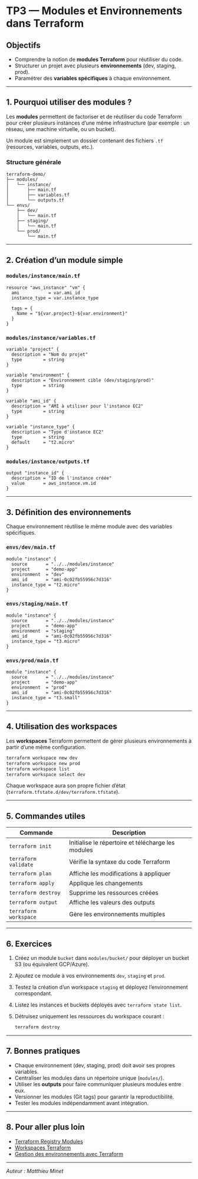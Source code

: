 # TP3 — Modules et Environnements dans Terraform

## Objectifs

* Comprendre la notion de **modules Terraform** pour réutiliser du code.
* Structurer un projet avec plusieurs **environnements** (dev, staging, prod).
* Paramétrer des **variables spécifiques** à chaque environnement.

---

## 1. Pourquoi utiliser des modules ?

Les **modules** permettent de factoriser et de réutiliser du code Terraform pour créer plusieurs instances d’une même infrastructure (par exemple : un réseau, une machine virtuelle, ou un bucket).

Un module est simplement un dossier contenant des fichiers `.tf` (resources, variables, outputs, etc.).

### Structure générale

```
terraform-demo/
├── modules/
│   └── instance/
│       ├── main.tf
│       ├── variables.tf
│       └── outputs.tf
└── envs/
    ├── dev/
    │   └── main.tf
    ├── staging/
    │   └── main.tf
    └── prod/
        └── main.tf
```

---

## 2. Création d’un module simple

### `modules/instance/main.tf`

```hcl
resource "aws_instance" "vm" {
  ami           = var.ami_id
  instance_type = var.instance_type

  tags = {
    Name = "${var.project}-${var.environment}"
  }
}
```

### `modules/instance/variables.tf`

```hcl
variable "project" {
  description = "Nom du projet"
  type        = string
}

variable "environment" {
  description = "Environnement cible (dev/staging/prod)"
  type        = string
}

variable "ami_id" {
  description = "AMI à utiliser pour l'instance EC2"
  type        = string
}

variable "instance_type" {
  description = "Type d'instance EC2"
  type        = string
  default     = "t2.micro"
}
```

### `modules/instance/outputs.tf`

```hcl
output "instance_id" {
  description = "ID de l'instance créée"
  value       = aws_instance.vm.id
}
```

---

## 3. Définition des environnements

Chaque environnement réutilise le même module avec des variables spécifiques.

### `envs/dev/main.tf`

```hcl
module "instance" {
  source       = "../../modules/instance"
  project      = "demo-app"
  environment  = "dev"
  ami_id       = "ami-0c02fb55956c7d316"
  instance_type = "t2.micro"
}
```

### `envs/staging/main.tf`

```hcl
module "instance" {
  source       = "../../modules/instance"
  project      = "demo-app"
  environment  = "staging"
  ami_id       = "ami-0c02fb55956c7d316"
  instance_type = "t3.micro"
}
```

### `envs/prod/main.tf`

```hcl
module "instance" {
  source       = "../../modules/instance"
  project      = "demo-app"
  environment  = "prod"
  ami_id       = "ami-0c02fb55956c7d316"
  instance_type = "t3.small"
}
```

---

## 4. Utilisation des workspaces

Les **workspaces** Terraform permettent de gérer plusieurs environnements à partir d’une même configuration.

```bash
terraform workspace new dev
terraform workspace new prod
terraform workspace list
terraform workspace select dev
```

Chaque workspace aura son propre fichier d’état (`terraform.tfstate.d/dev/terraform.tfstate`).

---

## 5. Commandes utiles

| Commande              | Description                                        |
| --------------------- | -------------------------------------------------- |
| `terraform init`      | Initialise le répertoire et télécharge les modules |
| `terraform validate`  | Vérifie la syntaxe du code Terraform               |
| `terraform plan`      | Affiche les modifications à appliquer              |
| `terraform apply`     | Applique les changements                           |
| `terraform destroy`   | Supprime les ressources créées                     |
| `terraform output`    | Affiche les valeurs des outputs                    |
| `terraform workspace` | Gère les environnements multiples                  |

---

## 6. Exercices

1. Créez un module `bucket` dans `modules/bucket/` pour déployer un bucket S3 (ou équivalent GCP/Azure).
2. Ajoutez ce module à vos environnements `dev`, `staging` et `prod`.
3. Testez la création d’un workspace `staging` et déployez l’environnement correspondant.
4. Listez les instances et buckets déployés avec `terraform state list`.
5. Détruisez uniquement les ressources du workspace courant :

   ```bash
   terraform destroy
   ```

---

## 7. Bonnes pratiques

* Chaque environnement (dev, staging, prod) doit avoir ses propres variables.
* Centraliser les modules dans un répertoire unique (`modules/`).
* Utiliser les **outputs** pour faire communiquer plusieurs modules entre eux.
* Versionner les modules (Git tags) pour garantir la reproductibilité.
* Tester les modules indépendamment avant intégration.

---

## 8. Pour aller plus loin

* [Terraform Registry Modules](https://registry.terraform.io/browse/modules)
* [Workspaces Terraform](https://developer.hashicorp.com/terraform/language/state/workspaces)
* [Gestion des environnements avec Terraform](https://developer.hashicorp.com/terraform/tutorials)

---

*Auteur : Matthieu Minet*
